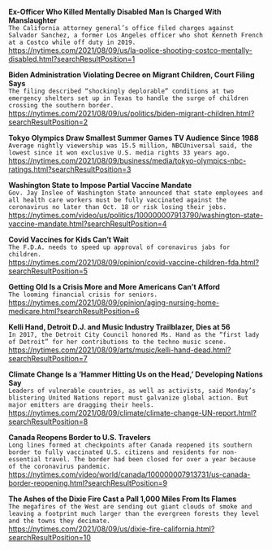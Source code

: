 **Ex-Officer Who Killed Mentally Disabled Man Is Charged With Manslaughter**\
`The California attorney general’s office filed charges against Salvador Sanchez, a former Los Angeles officer who shot Kenneth French at a Costco while off duty in 2019.`\
https://nytimes.com/2021/08/09/us/la-police-shooting-costco-mentally-disabled.html?searchResultPosition=1

**Biden Administration Violating Decree on Migrant Children, Court Filing Says**\
`The filing described “shockingly deplorable” conditions at two emergency shelters set up in Texas to handle the surge of children crossing the southern border.`\
https://nytimes.com/2021/08/09/us/politics/biden-migrant-children.html?searchResultPosition=2

**Tokyo Olympics Draw Smallest Summer Games TV Audience Since 1988**\
`Average nightly viewership was 15.5 million, NBCUniversal said, the lowest since it won exclusive U.S. media rights 33 years ago.`\
https://nytimes.com/2021/08/09/business/media/tokyo-olympics-nbc-ratings.html?searchResultPosition=3

**Washington State to Impose Partial Vaccine Mandate**\
`Gov. Jay Inslee of Washington State announced that state employees and all health care workers must be fully vaccinated against the coronavirus no later than Oct. 18 or risk losing their jobs.`\
https://nytimes.com/video/us/politics/100000007913790/washington-state-vaccine-mandate.html?searchResultPosition=4

**Covid Vaccines for Kids Can’t Wait**\
`The F.D.A. needs to speed up approval of coronavirus jabs for children.`\
https://nytimes.com/2021/08/09/opinion/covid-vaccine-children-fda.html?searchResultPosition=5

**Getting Old Is a Crisis More and More Americans Can’t Afford**\
`The looming financial crisis for seniors.`\
https://nytimes.com/2021/08/09/opinion/aging-nursing-home-medicare.html?searchResultPosition=6

**Kelli Hand, Detroit D.J. and Music Industry Trailblazer, Dies at 56**\
`In 2017, the Detroit City Council honored Ms. Hand as the “first lady of Detroit” for her contributions to the techno music scene.`\
https://nytimes.com/2021/08/09/arts/music/kelli-hand-dead.html?searchResultPosition=7

**Climate Change Is a ‘Hammer Hitting Us on the Head,’ Developing Nations Say**\
`Leaders of vulnerable countries, as well as activists, said Monday’s blistering United Nations report must galvanize global action. But major emitters are dragging their heels.`\
https://nytimes.com/2021/08/09/climate/climate-change-UN-report.html?searchResultPosition=8

**Canada Reopens Border to U.S. Travelers**\
`Long lines formed at checkpoints after Canada reopened its southern border to fully vaccinated U.S. citizens and residents for non-essential travel. The border had been closed for over a year because of the coronavirus pandemic.`\
https://nytimes.com/video/world/canada/100000007913731/us-canada-border-reopening.html?searchResultPosition=9

**The Ashes of the Dixie Fire Cast a Pall 1,000 Miles From Its Flames**\
`The megafires of the West are sending out giant clouds of smoke and leaving a footprint much larger than the evergreen forests they level and the towns they decimate.`\
https://nytimes.com/2021/08/09/us/dixie-fire-california.html?searchResultPosition=10


